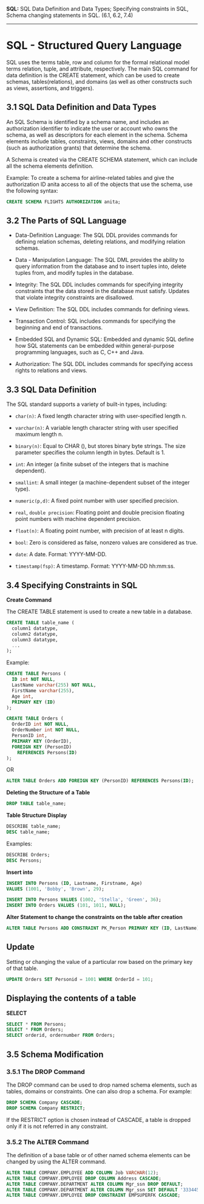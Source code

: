 
**SQL:** SQL Data Definition and Data Types; Specifying constraints in SQL, Schema changing statements in SQL. (6.1, 6.2, 7.4)

___

# SQL - Structured Query Language

SQL uses the terms table, row and column for the formal relational model terms relation, tuple, and attribute, respectively. The main SQL command for data definition is the CREATE statement, which can be used to create schemas, tables(relations), and domains (as well as other constructs such as views, assertions, and triggers).

## 3.1 SQL Data Definition and Data Types

An SQL Schema is identified by a schema name, and includes an authorization identifier to indicate the user or account who owns the schema, as well as descriptors for each element in the schema. Schema elements include tables, constraints, views, domains and other constructs (such as authorization grants) that determine the schema.

A Schema is created via the CREATE SCHEMA statement, which can include all the schema elements definition.

Example: To create a schema for airline-related tables and give the authorization ID anita access to all of the objects that use the schema, use the following syntax:

```sql
CREATE SCHEMA FLIGHTS AUTHORIZATION anita;
````

## 3.2 The Parts of SQL Language

- Data-Definition Language: The SQL DDL provides commands for defining relation schemas, deleting relations, and modifying relation schemas.
    
- Data - Manipulation Language: The SQL DML provides the ability to query information from the database and to insert tuples into, delete tuples from, and modify tuples in the database.
    
- Integrity: The SQL DDL includes commands for specifying integrity constraints that the data stored in the database must satisfy. Updates that violate integrity constraints are disallowed.
    
- View Definition: The SQL DDL includes commands for defining views.
    
- Transaction Control: SQL includes commands for specifying the beginning and end of transactions.
    
- Embedded SQL and Dynamic SQL: Embedded and dynamic SQL define how SQL statements can be embedded within general-purpose programming languages, such as C, C++ and Java.
    
- Authorization: The SQL DDL includes commands for specifying access rights to relations and views.
    

## 3.3 SQL Data Definition

The SQL standard supports a variety of built-in types, including:

- `char(n)`: A fixed length character string with user-specified length n.
    
- `varchar(n)`: A variable length character string with user specified maximum length n.
    
- `binary(n)`: Equal to CHAR (), but stores binary byte strings. The size parameter specifies the column length in bytes. Default is 1.
    
- `int`: An integer (a finite subset of the integers that is machine dependent).
    
- `smallint`: A small integer (a machine-dependent subset of the integer type).
    
- `numeric(p,d)`: A fixed point number with user specified precision.
    
- `real`, `double precision`: Floating point and double precision floating point numbers with machine dependent precision.
    
- `float(n)`: A floating point number, with precision of at least n digits.
    
- `bool`: Zero is considered as false, nonzero values are considered as true.
    
- `date`: A date. Format: YYYY-MM-DD.
    
- `timestamp(fsp)`: A timestamp. Format: YYYY-MM-DD hh:mm:ss.
    

## 3.4 Specifying Constraints in SQL

**Create Command**

The CREATE TABLE statement is used to create a new table in a database.

```sql
CREATE TABLE table_name (
  column1 datatype,
  column2 datatype,
  column3 datatype,
  ...
);
```

Example:

```sql
CREATE TABLE Persons (
  ID int NOT NULL,
  LastName varchar(255) NOT NULL,
  FirstName varchar(255),
  Age int,
  PRIMARY KEY (ID)
);

CREATE TABLE Orders (
  OrderID int NOT NULL,
  OrderNumber int NOT NULL,
  PersonID int,
  PRIMARY KEY (OrderID),
  FOREIGN KEY (PersonID)
    REFERENCES Persons(ID)
);
```

OR

```sql
ALTER TABLE Orders ADD FOREIGN KEY (PersonID) REFERENCES Persons(ID);
```

**Deleting the Structure of a Table**

```sql
DROP TABLE table_name;
```

**Table Structure Display**

```sql
DESCRIBE table_name;
DESC table_name;
```

Examples:

```sql
DESCRIBE Orders;
DESC Persons;
```

**Insert into**

```sql
INSERT INTO Persons (ID, Lastname, Firstname, Age)
VALUES (1001, 'Bobby', 'Brown', 29);

INSERT INTO Persons VALUES (1002, 'Stella', 'Green', 36);
INSERT INTO Orders VALUES (101, 1011, NULL);
```

**Alter Statement to change the constraints on the table after creation**

```sql
ALTER TABLE Persons ADD CONSTRAINT PK_Person PRIMARY KEY (ID, LastName);
```

## Update

Setting or changing the value of a particular row based on the primary key of that table.

```sql
UPDATE Orders SET Personid = 1001 WHERE OrderId = 101;
```

## Displaying the contents of a table

**SELECT**

```sql
SELECT * FROM Persons;
SELECT * FROM Orders;
SELECT orderid, ordernumber FROM Orders;
```

## 3.5 Schema Modification

### 3.5.1 The DROP Command

The DROP command can be used to drop named schema elements, such as tables, domains or constraints. One can also drop a schema. For example:

```sql
DROP SCHEMA Company CASCADE;
DROP SCHEMA Company RESTRICT;
```

If the RESTRICT option is chosen instead of CASCADE, a table is dropped only if it is not referred in any constraint.

### 3.5.2 The ALTER Command

The definition of a base table or of other named schema elements can be changed by using the ALTER command.

```sql
ALTER TABLE COMPANY.EMPLOYEE ADD COLUMN Job VARCHAR(12);
ALTER TABLE COMPANY.EMPLOYEE DROP COLUMN Address CASCADE;
ALTER TABLE COMPANY.DEPARTMENT ALTER COLUMN Mgr_ssn DROP DEFAULT;
ALTER TABLE COMPANY.DEPARTMENT ALTER COLUMN Mgr_ssn SET DEFAULT '333445555';
ALTER TABLE COMPANY.EMPLOYEE DROP CONSTRAINT EMPSUPERFK CASCADE;
```

